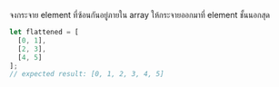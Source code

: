 จงกระจาย element ที่ซ้อนกันอยู่ภายใน array ให้กระจายออกมาที่ element ชั้นนอกสุด

```js
let flattened = [
  [0, 1],
  [2, 3],
  [4, 5]
];
// expected result: [0, 1, 2, 3, 4, 5]
```